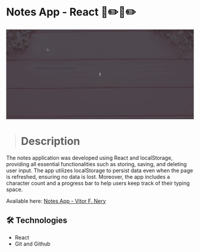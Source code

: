 # Notes App - React 📔✏️📔✏️

![preview](./.github/preview.gif)

> # Description 

The notes application was developed using React and localStorage, providing all essential functionalities such as storing, saving, and deleting user input. The app utilizes localStorage to persist data even when the page is refreshed, ensuring no data is lost. Moreover, the app includes a character count and a progress bar to help users keep track of their typing space.

Available here: [Notes App - Vítor F. Nery]([www.google.com](https://notes-app-vitorfnery.netlify.app/))

## 🛠️ Technologies 

- React
- Git and Github
